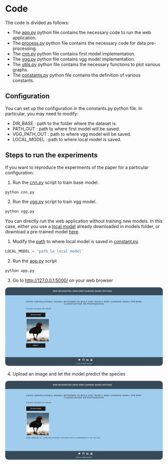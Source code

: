 # Code

The code is divided as follows:

- The [app.py](https://github.com/infyomer/bird_species_classification/blob/master/flask-main/app.py) python file contains the necessary code to run the web application.
- The [process.py](https://github.com/infyomer/bird_species_classification/blob/master/flask-main/process.py) python file contains the necessary code for data pre-processing.
- The [cnn.py](https://github.com/infyomer/bird_species_classification/blob/master/flask-main/cnn.py) python file contains first model implementation.
- The [vgg.py](https://github.com/infyomer/bird_species_classification/blob/master/flask-main/vgg.py) python file contains vgg model implementation.
- The [utils.py](https://github.com/infyomer/bird_species_classification/blob/master/flask-main/utils.py) python file contains the necessary functions to plot various graphs.
- The [constants.py](https://github.com/infyomer/bird_species_classification/blob/master/flask-main/constants.py) python file contains the definition of various constants.

## Configuration

You can set up the configuration in the constants.py python file. In particular, you may need to modify:

- DIR_BASE : path to the folder where the dataset is.
- PATH_OUT : path to where first model will be saved.
- VGG_PATH_OUT : path to where vgg model will be saved.
- LOCAL_MODEL : path to where local model is saved.

## Steps to run the experiments

If you want to reproduce the experiments of the paper for a particular configuration:

1. Run the [cnn.py](https://github.com/infyomer/bird_species_classification/blob/master/flask-main/cnn.py) script to train base model.

```python
python cnn.py
```

2. Run the [vgg.py](https://github.com/infyomer/bird_species_classification/blob/master/flask-main/vgg.py) script to train vgg model.

```python
python vgg.py
```

You can directly run the web application without training new models.
In this case, either you use a [local model](https://github.com/infyomer/bird_species_classification/blob/master/models/local_model_10.h5) already downloaded in models folder,
or download a pre-trained model [here](https://we.tl/t-QCHDSavrdz).

1. Modify the [path](https://github.com/infyomer/bird_species_classification/blob/master/flask-main/constants.py#L12) to where local model is saved in [constant.py](https://github.com/infyomer/bird_species_classification/blob/master/flask-main/constants.py).

```python
LOCAL_MODEL = 'path_lo_local_model'
```

2. Run the [app.py](https://github.com/infyomer/bird_species_classification/blob/master/flask-main/app.py) script

```python
python app.py
```

3. Go to <http://127.0.0.1:5000/> on your web browser

![Website image](https://github.com/infyomer/bird_species_classification/blob/master/images/web-app.png)

4. Upload an image and let the model predict the species

![Website image 2](https://github.com/infyomer/bird_species_classification/blob/master/images/web-app-2.png)